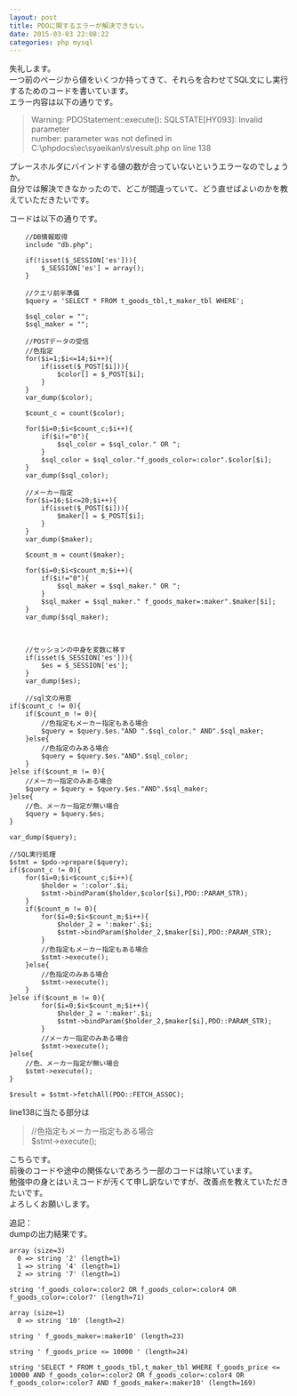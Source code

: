 ```yaml
---
layout: post
title: PDOに関するエラーが解決できない。
date: 2015-03-03 22:08:22
categories: php mysql
---
```

<!-- {% raw %} -->
<p>失礼します。<br>
一つ前のページから値をいくつか持ってきて、それらを合わせてSQL文にし実行するためのコードを書いています。<br>
エラー内容は以下の通りです。</p>

<blockquote>
  <p>Warning: PDOStatement::execute(): SQLSTATE[HY093]: Invalid parameter<br>
  number: parameter was not defined in<br>
  C:\phpdocs\ec\syaeikan\rs\result.php on line 138</p>
</blockquote>

<p>プレースホルダにバインドする値の数が合っていないというエラーなのでしょうか。<br>
自分では解決できなかったので、どこが間違っていて、どう直せばよいのかを教えていただきたいです。</p>

<p>コードは以下の通りです。</p>

<pre><code>    //DB情報取得
    include "db.php";

    if(!isset($_SESSION['es'])){
        $_SESSION['es'] = array();
    }

    //クエリ前半準備
    $query = 'SELECT * FROM t_goods_tbl,t_maker_tbl WHERE';

    $sql_color = "";
    $sql_maker = "";

    //POSTデータの受信
    //色指定
    for($i=1;$i&lt;=14;$i++){
        if(isset($_POST[$i])){
            $color[] = $_POST[$i];
        }
    }
    var_dump($color);

    $count_c = count($color);

    for($i=0;$i&lt;$count_c;$i++){
        if($i!="0"){
            $sql_color = $sql_color." OR ";
        }
        $sql_color = $sql_color."f_goods_color=:color".$color[$i];
    }
    var_dump($sql_color);

    //メーカー指定
    for($i=16;$i&lt;=20;$i++){
        if(isset($_POST[$i])){
            $maker[] = $_POST[$i];
        }
    }
    var_dump($maker);

    $count_m = count($maker);

    for($i=0;$i&lt;$count_m;$i++){
        if($i!="0"){
            $sql_maker = $sql_maker." OR ";
        }
        $sql_maker = $sql_maker." f_goods_maker=:maker".$maker[$i];
    }
    var_dump($sql_maker);



    //セッションの中身を変数に移す
    if(isset($_SESSION['es'])){
        $es = $_SESSION['es'];
    }
    var_dump($es);

    //sql文の用意
if($count_c != 0){
    if($count_m != 0){
        //色指定もメーカー指定もある場合
        $query = $query.$es."AND ".$sql_color." AND".$sql_maker;
    }else{
        //色指定のみある場合
        $query = $query.$es."AND".$sql_color;
    }
}else if($count_m != 0){
    //メーカー指定のみある場合
    $query = $query = $query.$es."AND".$sql_maker;
}else{
    //色、メーカー指定が無い場合
    $query = $query.$es;
}

var_dump($query);

//SQL実行処理
$stmt = $pdo-&gt;prepare($query);
if($count_c != 0){
    for($i=0;$i&lt;$count_c;$i++){
        $holder = ':color'.$i;
        $stmt-&gt;bindParam($holder,$color[$i],PDO::PARAM_STR);
    }
    if($count_m != 0){
        for($i=0;$i&lt;$count_m;$i++){
            $holder_2 = ':maker'.$i;
            $stmt-&gt;bindParam($holder_2,$maker[$i],PDO::PARAM_STR);      
        }
        //色指定もメーカー指定もある場合
        $stmt-&gt;execute();
    }else{
        //色指定のみある場合
        $stmt-&gt;execute();
    }
}else if($count_m != 0){
        for($i=0;$i&lt;$count_m;$i++){
            $holder_2 = ':maker'.$i;
            $stmt-&gt;bindParam($holder_2,$maker[$i],PDO::PARAM_STR);      
        }
        //メーカー指定のみある場合
        $stmt-&gt;execute();
}else{
    //色、メーカー指定が無い場合
    $stmt-&gt;execute();
}

$result = $stmt-&gt;fetchAll(PDO::FETCH_ASSOC);
</code></pre>

<p>line138に当たる部分は</p>

<blockquote>
  <p>//色指定もメーカー指定もある場合<br>
            $stmt->execute();</p>
</blockquote>

<p>こちらです。<br>
前後のコードや途中の関係ないであろう一部のコードは除いています。<br>
勉強中の身とはいえコードが汚くて申し訳ないですが、改善点を教えていただきたいです。<br>
よろしくお願いします。</p>

<p>追記：<br>
dumpの出力結果です。</p>

<pre><code>array (size=3)
  0 =&gt; string '2' (length=1)
  1 =&gt; string '4' (length=1)
  2 =&gt; string '7' (length=1)

string 'f_goods_color=:color2 OR f_goods_color=:color4 OR f_goods_color=:color7' (length=71)

array (size=1)
  0 =&gt; string '10' (length=2)

string ' f_goods_maker=:maker10' (length=23)

string ' f_goods_price &lt;= 10000 ' (length=24)

string 'SELECT * FROM t_goods_tbl,t_maker_tbl WHERE f_goods_price &lt;= 10000 AND f_goods_color=:color2 OR f_goods_color=:color4 OR f_goods_color=:color7 AND f_goods_maker=:maker10' (length=169)
</code></pre>
<!-- {% endraw %} -->

